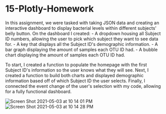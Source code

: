 # 15-Plotly-Homework

In this assignment, we were tasked with taking JSON data and creating an interactive dashboard to display bacterial levels within different subjects' belly button.  On the dashboard I created:
    - A dropdown housing all Subject ID numbers, allowing the user to pick which subject they want to see data for.
    - A key that displays all the Subject ID's demographic information.
    - A bar graph displaying the amount of samples each OTU ID had.
    - A bubble chart displaying the amount of samples each OTU ID had.

To start, I created a function to populate the homepage with the first Subject ID's information so the user knows what they will see.  Next, I created a function to build both charts and displayed demographic information based off of which Subject ID the user selects.  Finally, I connected the event change of the user's selection with my code, allowing for a fully functional dashboard.

![Screen Shot 2021-05-03 at 10 14 01 PM](https://user-images.githubusercontent.com/23372412/116954049-e098a180-ac5c-11eb-8cc3-459bbacd58ef.png)
![Screen Shot 2021-05-03 at 10 14 28 PM](https://user-images.githubusercontent.com/23372412/116954072-eee6bd80-ac5c-11eb-8320-ebe5f2bfeeb4.png)

